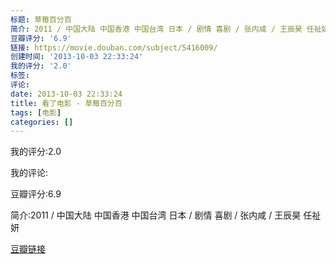 ```yaml
---
标题: 草莓百分百
简介: 2011 / 中国大陆 中国香港 中国台湾 日本 / 剧情 喜剧 / 张内咸 / 王辰昊 任祉妍
豆瓣评分: '6.9'
链接: https://movie.douban.com/subject/5416009/
创建时间: '2013-10-03 22:33:24'
我的评分: '2.0'
标签:
评论:
date: 2013-10-03 22:33:24
title: 看了电影 - 草莓百分百
tags: [电影]
categories: []
---
```


我的评分:2.0

我的评论:

豆瓣评分:6.9

简介:2011 / 中国大陆 中国香港 中国台湾 日本 / 剧情 喜剧 / 张内咸 / 王辰昊 任祉妍

[豆瓣链接](https://movie.douban.com/subject/5416009/)

